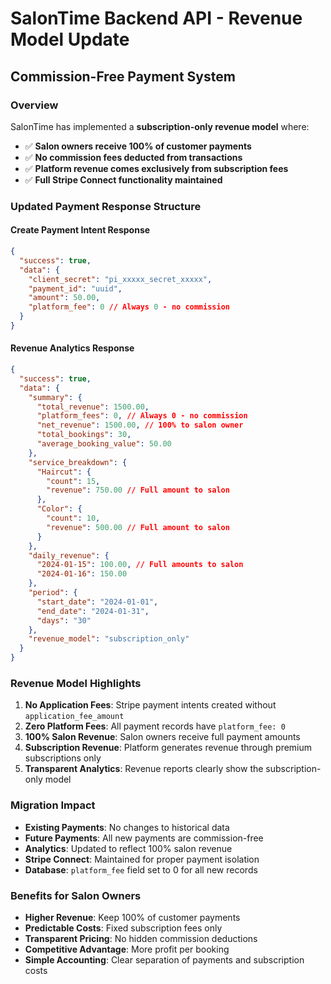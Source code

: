 # SalonTime Backend API - Revenue Model Update

## Commission-Free Payment System

### Overview
SalonTime has implemented a **subscription-only revenue model** where:
- ✅ **Salon owners receive 100% of customer payments**
- ✅ **No commission fees deducted from transactions**
- ✅ **Platform revenue comes exclusively from subscription fees**
- ✅ **Full Stripe Connect functionality maintained**

### Updated Payment Response Structure

#### Create Payment Intent Response
```json
{
  "success": true,
  "data": {
    "client_secret": "pi_xxxxx_secret_xxxxx",
    "payment_id": "uuid",
    "amount": 50.00,
    "platform_fee": 0 // Always 0 - no commission
  }
}
```

#### Revenue Analytics Response
```json
{
  "success": true,
  "data": {
    "summary": {
      "total_revenue": 1500.00,
      "platform_fees": 0, // Always 0 - no commission
      "net_revenue": 1500.00, // 100% to salon owner
      "total_bookings": 30,
      "average_booking_value": 50.00
    },
    "service_breakdown": {
      "Haircut": {
        "count": 15,
        "revenue": 750.00 // Full amount to salon
      },
      "Color": {
        "count": 10,
        "revenue": 500.00 // Full amount to salon
      }
    },
    "daily_revenue": {
      "2024-01-15": 100.00, // Full amounts to salon
      "2024-01-16": 150.00
    },
    "period": {
      "start_date": "2024-01-01",
      "end_date": "2024-01-31",
      "days": "30"
    },
    "revenue_model": "subscription_only"
  }
}
```

### Revenue Model Highlights

1. **No Application Fees**: Stripe payment intents created without `application_fee_amount`
2. **Zero Platform Fees**: All payment records have `platform_fee: 0`
3. **100% Salon Revenue**: Salon owners receive full payment amounts
4. **Subscription Revenue**: Platform generates revenue through premium subscriptions only
5. **Transparent Analytics**: Revenue reports clearly show the subscription-only model

### Migration Impact

- **Existing Payments**: No changes to historical data
- **Future Payments**: All new payments are commission-free
- **Analytics**: Updated to reflect 100% salon revenue
- **Stripe Connect**: Maintained for proper payment isolation
- **Database**: `platform_fee` field set to 0 for all new records

### Benefits for Salon Owners

- **Higher Revenue**: Keep 100% of customer payments
- **Predictable Costs**: Fixed subscription fees only
- **Transparent Pricing**: No hidden commission deductions
- **Competitive Advantage**: More profit per booking
- **Simple Accounting**: Clear separation of payments and subscription costs

